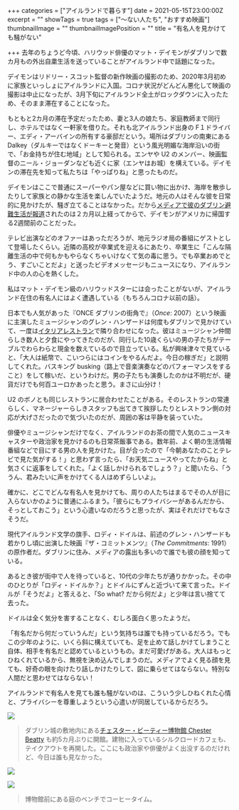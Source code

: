 +++
categories = ["アイルランドで暮らす"]
date = 2021-05-15T23:00:00Z
excerpt = ""
showTags = true
tags = ["～ない人たち", "おすすめ映画"]
thumbnailImage = ""
thumbnailImagePosition = ""
title = "有名人を見かけても騒がない"

+++
去年のちょうど今頃、ハリウッド俳優のマット・デイモンがダブリンで数カ月もの外出自粛生活を送っていることがアイルランド中で話題になった。

<!--more-->

デイモンはリドリー・スコット監督の新作映画の撮影のため、2020年3月初めに家族といっしょにアイルランドに入国。コロナ状況がどんどん悪化して映画の撮影は中止になったが、3月下旬にアイルランド全土がロックダウンに入ったため、そのまま滞在することになった。

もともと2カ月の滞在予定だったため、妻と3人の娘たち、家庭教師まで同行し、ホテルではなく一軒家を借りた。それも北アイルランド出身の F１ドライバー、エディ・アーバインの所有する豪邸だという。場所はダブリンの南東にある Dalkey（ダルキーではなくドーキーと発音）という風光明媚な海岸沿いの街で、「お金持ちが住む地域」として知られる。エンヤや U2 のメンバー、映画監督のニール・ジョーダンなども近くに家（エンヤはお城）を構えている。デイモンの滞在先を知って私たちは「やっぱりね」と思ったものだ。

デイモンはここで普通にスーパーやパン屋などに買い物に出かけ、海岸を散歩したりして家族との静かな生活を楽しんでいたようだ。地元の人はそんな彼を日常的に見かけたが、騒ぎ立てることはなかった。だから[メディアで彼のダブリン避難生活が報道](https://www.independent.ie/entertainment/hollywood-star-matt-damon-sends-heartwarming-message-of-support-to-dalkey-pupils-on-their-last-day-of-school-39209272.html "Matt Damon in Dublin")されたのは２カ月以上経ってからで、デイモンがアメリカに帰国する2週間前のことだった。

テレビ出演などのオファーはあっただろうが、地元ラジオ局の番組にゲストとして登場したくらい。近隣の高校が卒業式を迎えるにあたり、卒業生に「こんな隔離生活の中で何もかもやらなくちゃいけなくて気の毒に思う。でも卒業おめでとう、すごいことだよ」と送ったビデオメッセージもニュースになり、アイルランド中の人の心を熱くした。

私はマット・デイモン級のハリウッドスターには会ったことがないが、アイルランド在住の有名人にはよく遭遇している（もちろんコロナ以前の話）。

日本でも人気があった『ONCE ダブリンの街角で』（_Once_: 2007）という映画に主演したミュージシャンのグレン・ハンザードは何度もダブリンで見かけていて、一度は[イタリアレストラン](https://www.carluccios.com/restaurants/dublin-dawson-street/ "Carluccios")で隣り合わせになった。彼はミュージシャン仲間らしき数人と夕食にやってきたのだが、同行した10歳くらいの男の子たちがテーブルでわらわらと現金を数えているので目立っている。私が興味津々で見ていると、「大人は紙幣で、こいつらにはコインをやるんだよ。今日の稼ぎだ」と説明してくれた。バスキング busking（路上で音楽演奏などのパフォーマンスをすること）をして稼いだ、というわけだ。男の子たちも演奏したのかは不明だが、硬貨だけでも何百ユーロかあったと思う。まさに山分け！

U2 のボノとも同じレストランに居合わせたことがある。そのレストランの常連らしく、マネージャーらしきスタッフも出てきて挨拶したりとレストラン側の対応が大げさだったので気づいたのだが、周囲の客は平静を装っていた。

俳優やミュージシャンだけでなく、アイルランドのお茶の間で人気のニュースキャスターや政治家を見かけるのも日常茶飯事である。数年前、よく朝の生活情報番組などで目にする男の人を見かけた。目が合ったので「今朝あなたのことテレビで見た気がする！」と思わず言ったら、「お天気ニュースやってたからね」と気さくに返事をしてくれた。「よく話しかけられるでしょう？」と聞いたら、「ううん、君みたいに声をかけてくる人はめずらしいよ」。

確かに、どこでどんな有名人を見かけても、周りの人たちはまるでその人が目に入らないかのように普通にふるまう。「彼らにもプライバシーがあるんだから、そっとしておこう」という心遣いなのだろうと思ったが、実はそれだけでもなさそうだ。

現代アイルランド文学の旗手、ロディ・ドイルは、前述のグレン・ハンザードも若かりし頃に出演した映画『ザ・コミットメンツ』（_The Commitments_: 1991）の原作者だ。ダブリンに住み、メディアの露出も多いので誰でも彼の顔を知っている。

あるとき彼が街中で人を待っていると、10代の少年たちが通りかかった。その中のひとりが「ロディ・ドイルか？」とドイルにずんと近づいて来て言った。ドイルが「そうだよ」と答えると、「So what? だから何だよ」と少年は言い捨てて去った。

ドイルは全く気分を害することなく、むしろ面白く思ったようだ。

「有名だから何だっていうんだ」という気持ちは誰でも持っているだろう。でもこの少年のように、いくら斜に構えていても、足を止めて話しかけてしまうこと自体、相手を有名だと認めているというもの。まだ可愛げがある。大人はもっとひねくれているから、無視を決め込んでしまうのだ。メディアでよく見る顔を見ても、好奇の眼を向けたり話しかけたりして、図に乗らせてはならない。特別な人間だと思わせてはならない！

アイルランドで有名人を見ても誰も騒がないのは、こういう少しひねくれた心情と、プライバシーを尊重しようという心遣いが同居しているからだろう。

![](/images/silkroad-cafe-may-2021.webp)

> ダブリン城の敷地内にある[チェスター・ビーティー博物館 Chester Beatty](https://www.chesterbeatty.ie/ "Chester Beatty") も約5カ月ぶりに開館。建物に入っているシルクロードカフェも、テイクアウトを再開した。ここにも政治家や俳優がよく出没するのだけれど、今日は誰も見なかった。

![](/images/chesterbeatty_may-2021.webp)

![](/images/chesterbeatty_garden_may-2021.webp)

> 博物館前にある庭のベンチでコーヒータイム。